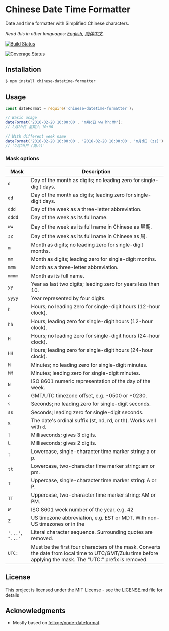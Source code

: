 # Chinese Date Time Formatter
Date and time formatter with Simplified Chinese characters.

*Read this in other languages: [English](README.md), [简体中文](README.zh-cn.md).*

[![Build Status](https://travis-ci.org/fengerzh/chinese-date-formatter.svg?branch=master)](https://travis-ci.org/fengerzh/chinese-date-formatter)

[![Coverage Status](https://coveralls.io/repos/github/fengerzh/chinese-date-formatter/badge.svg?branch=master)](https://coveralls.io/github/fengerzh/chinese-date-formatter?branch=master)

## Installation

```bash
$ npm install chinese-datetime-formatter
```

## Usage

```js
const dateFormat = require('chinese-datetime-formatter');

// Basic usage
dateFormat('2016-02-20 10:00:00', 'm月d日 ww hh:MM');
// 2月20日 星期六 10:00

// With different week name
dateFormat('2016-02-20 10:00:00', '2016-02-20 10:00:00', 'm月d日 (zz)');
// '2月20日 (周六)'
```

### Mask options

Mask | Description
---- | -----------
`d` | Day of the month as digits; no leading zero for single-digit days.
`dd` | Day of the month as digits; leading zero for single-digit days.
`ddd` | Day of the week as a three-letter abbreviation.
`dddd` | Day of the week as its full name.
`ww` | Day of the week as its full name in Chinese as 星期.
`zz` | Day of the week as its full name in Chinese as 周.
`m` | Month as digits; no leading zero for single-digit months.
`mm` | Month as digits; leading zero for single-digit months.
`mmm` | Month as a three-letter abbreviation.
`mmmm` | Month as its full name.
`yy` | Year as last two digits; leading zero for years less than 10.
`yyyy` | Year represented by four digits.
`h` | Hours; no leading zero for single-digit hours (12-hour clock).
`hh` | Hours; leading zero for single-digit hours (12-hour clock).
`H` | Hours; no leading zero for single-digit hours (24-hour clock).
`HH` | Hours; leading zero for single-digit hours (24-hour clock).
`M` | Minutes; no leading zero for single-digit minutes.
`MM` | Minutes; leading zero for single-digit minutes.
`N` | ISO 8601 numeric representation of the day of the week.
`o` | GMT/UTC timezone offset, e.g. -0500 or +0230.
`s` | Seconds; no leading zero for single-digit seconds.
`ss` | Seconds; leading zero for single-digit seconds.
`S` | The date's ordinal suffix (st, nd, rd, or th). Works well with `d`.
`l` |  Milliseconds; gives 3 digits.
`L` | Milliseconds; gives 2 digits.
`t`	| Lowercase, single-character time marker string: a or p.
`tt` | Lowercase, two-character time marker string: am or pm.
`T` | Uppercase, single-character time marker string: A or P.
`TT` | Uppercase, two-character time marker string: AM or PM.
`W` | ISO 8601 week number of the year, e.g. 42
`Z` | US timezone abbreviation, e.g. EST or MDT. With non-US timezones or in the
`'...'`, `"..."` | Literal character sequence. Surrounding quotes are removed.
`UTC:` |	Must be the first four characters of the mask. Converts the date from local time to UTC/GMT/Zulu time before applying the mask. The "UTC:" prefix is removed.

## License

This project is licensed under the MIT License - see the [LICENSE.md](LICENSE.md) file for details

## Acknowledgments

* Mostly based on [felixge/node-dateformat](https://github.com/felixge/node-dateformat).
